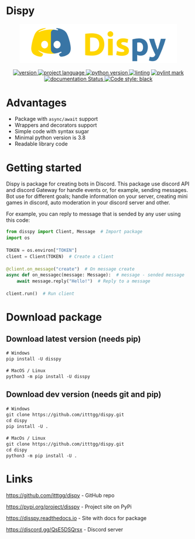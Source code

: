 # Dispy
<p align=center><img src="logo.png" width="430" alt="logo" style="text-align: center"/></p>

<p align=center>
    <a href="https://pypi.org/project/disspy">
        <img src="https://img.shields.io/badge/pypi-0.6-blueviolet?style=flat" alt="version"/>
    </a>
    <a href="https://pypi.org/project/disspy">
        <img src="https://img.shields.io/badge/language-python-blueviolet?style=flat" alt="project language"/>
    </a>
    <a href="https://pypi.org/project/disspy">
        <img src="https://img.shields.io/badge/python_versions-3.8_|_3.9_|_3.10-blueviolet?style=flat" alt="python version"/>
    </a>
    <a href="https://github.com/PyCQA/pylint">
        <img src="https://img.shields.io/badge/linting-pylint-blueviolet?style=flat" alt="linting"/></a>
    <a href="https://github.com/itttgg/dispy/actions/workflows/pylint.yml">
         <img src="https://img.shields.io/badge/pylink_mark-9.31/10-blueviolet?style=flat" alt="pylint mark"/>
    </a>
    <a href='https://disspy.readthedocs.io/en/latest/?badge=latest'>
        <img src='https://readthedocs.org/projects/disspy/badge/?version=latest' alt='documentation Status'/>
    </a>
    <a href="https://github.com/psf/black">
        <img src="https://img.shields.io/badge/code_style-black-black?style=flat" alt="Code style: black">
    </a>
</p>

# Advantages
- Package with ``async/await`` support
- Wrappers and decorators support
- Simple code with syntax sugar
- Minimal python version is 3.8
- Readable library code

# Getting started
Dispy is package for creating bots in Discord. This package use discord API and discord Gateway
for handle events or, for example, sending messages. Bot use for different goals; handle information
on your server, creating mini games in discord, auto moderation in your discord server and other.

For example, you can reply to message that is sended by any user using this code:

```python
from disspy import Client, Message  # Import package
import os

TOKEN = os.environ["TOKEN"]
client = Client(TOKEN)  # Create a client

@client.on_message("create")  # On message create
async def on_messagec(message: Message):  # message - sended message
    await message.reply("Hello!")  # Reply to a message

client.run()  # Run client
```

# Download package
## Download latest version (needs pip)

```command
# Windows
pip install -U disspy

# MacOS / Linux
python3 -m pip install -U disspy
```

## Download dev version (needs git and pip)

```command
# Windows
git clone https://github.com/itttgg/dispy.git
cd dispy
pip install -U .

# MacOs / Linux
git clone https://github.com/itttgg/dispy.git
cd dispy
python3 -m pip install -U .
```

# Links
<p><a href="https://github.com/itttgg/dispy">https://github.com/itttgg/dispy</a> - GitHub repo</p>
<p><a href="https://pypi.org/project/disspy">https://pypi.org/project/disspy</a> - Project site on PyPi</p>
<p><a href="https://disspy.readthedocs.io">https://disspy.readthedocs.io</a> - Site with docs for package</p>
<p><a href="https://discord.gg/QsE5DSQrsx">https://discord.gg/QsE5DSQrsx</a> - Discord server</p>
